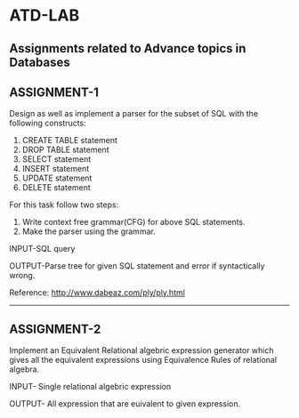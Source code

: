 # ATD-LAB
Assignments related to Advance topics in Databases
----------------------------------------------------------------------------------------------------------------------------------------

ASSIGNMENT-1
------------
Design as well as implement a parser for the subset of SQL with the following constructs:
1) CREATE TABLE statement
2) DROP TABLE statement
3) SELECT statement
4) INSERT statement
5) UPDATE statement
6) DELETE statement

For this task follow two steps:
1) Write context free grammar(CFG) for above SQL statements.
2) Make the parser using the grammar.

INPUT-SQL query

OUTPUT-Parse tree for given SQL statement and error if syntactically wrong.

Reference:
http://www.dabeaz.com/ply/ply.html


----------------------------------------------------------------------------------------------------------------------------------------
ASSIGNMENT-2
------------
Implement an Equivalent Relational algebric expression generator which gives all the equivalent expressions using Equivalence Rules of relational algebra.

INPUT- Single relational algebric expression

OUTPUT- All expression that are euivalent to given expression.
